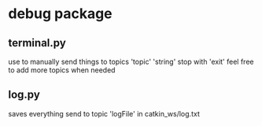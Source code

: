 # debug package

## terminal.py
use to manually send things to topics
'topic' 'string'
stop with 'exit'
feel free to add more topics when needed

## log.py
saves everything send to topic 'logFile' in catkin_ws/log.txt
